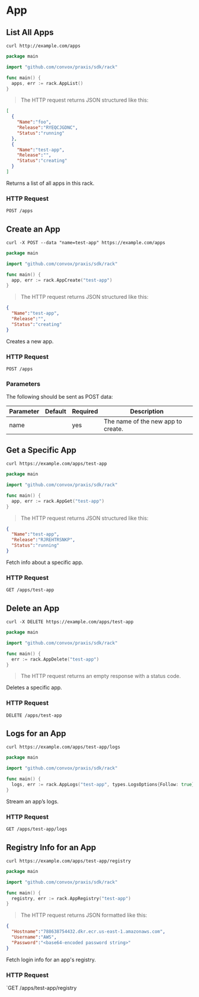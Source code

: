# App

## List All Apps

```shell
curl http://example.com/apps
```

```go
package main

import "github.com/convox/praxis/sdk/rack"

func main() {
  apps, err := rack.AppList()
}
```

> The HTTP request returns JSON structured like this:

```json
[
  {
    "Name":"foo",
    "Release":"RYEQCJGDNC",
    "Status":"running"
  },
  {
    "Name":"test-app",
    "Release":"",
    "Status":"creating"
  }
]
```

Returns a list of all apps in this rack.

### HTTP Request

`POST /apps`

## Create an App

```shell
curl -X POST --data "name=test-app" https://example.com/apps
```

```go
package main

import "github.com/convox/praxis/sdk/rack"

func main() {
  app, err := rack.AppCreate("test-app")
}
```

> The HTTP request returns JSON structured like this:

```json
{
  "Name":"test-app",
  "Release":"",
  "Status":"creating"
}
```

Creates a new app.

### HTTP Request

`POST /apps`

### Parameters

The following should be sent as POST data:

Parameter | Default | Required | Description
--------- | ------- | -------- | -----------
name      |         | yes      | The name of the new app to create.


## Get a Specific App

```shell
curl https://example.com/apps/test-app
```

```go
package main

import "github.com/convox/praxis/sdk/rack"

func main() {
  app, err := rack.AppGet("test-app")
}
```

> The HTTP request returns JSON structured like this:

```json
{
  "Name":"test-app",
  "Release":"RJREHTRSNKP",
  "Status":"running"
}
```

Fetch info about a specific app.

### HTTP Request

`GET /apps/test-app`

## Delete an App

```shell
curl -X DELETE https://example.com/apps/test-app
```

```go
package main

import "github.com/convox/praxis/sdk/rack"

func main() {
  err := rack.AppDelete("test-app")
}
```

> The HTTP request returns an empty response with a status code.

Deletes a specific app.

### HTTP Request

`DELETE /apps/test-app`

## Logs for an App

```shell
curl https://example.com/apps/test-app/logs
```

```go
package main

import "github.com/convox/praxis/sdk/rack"

func main() {
  logs, err := rack.AppLogs("test-app", types.LogsOptions{Follow: true})
}
```

Stream an app’s logs.

### HTTP Request

`GET /apps/test-app/logs`

## Registry Info for an App

```shell
curl https://example.com/apps/test-app/registry
```

```go
package main

import "github.com/convox/praxis/sdk/rack"

func main() {
  registry, err := rack.AppRegistry("test-app")
}
```

> The HTTP request returns JSON formatted like this:

```json
{
  "Hostname":"788638754432.dkr.ecr.us-east-1.amazonaws.com",
  "Username":"AWS",
  "Password":"<base64-encoded password string>"
}
```

Fetch login info for an app's registry.

### HTTP Request

`GET /apps/test-app/registry
